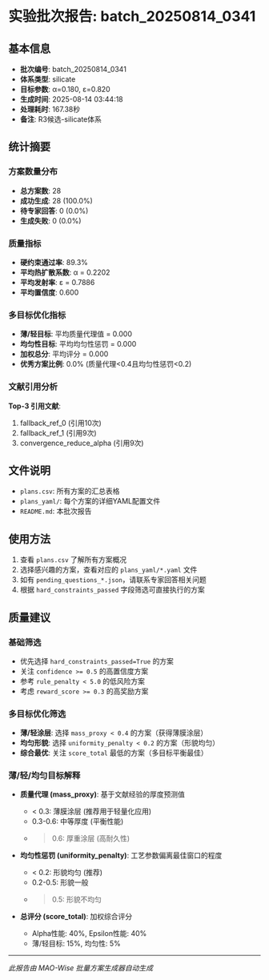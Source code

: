 # 实验批次报告: batch_20250814_0341

## 基本信息

- **批次编号**: batch_20250814_0341
- **体系类型**: silicate
- **目标参数**: α=0.180, ε=0.820
- **生成时间**: 2025-08-14 03:44:18
- **处理耗时**: 167.38秒
- **备注**: R3候选-silicate体系

## 统计摘要

### 方案数量分布
- **总方案数**: 28
- **成功生成**: 28 (100.0%)
- **待专家回答**: 0 (0.0%)
- **生成失败**: 0 (0.0%)

### 质量指标
- **硬约束通过率**: 89.3%
- **平均热扩散系数**: α = 0.2202
- **平均发射率**: ε = 0.7886
- **平均置信度**: 0.600

### 多目标优化指标
- **薄/轻目标**: 平均质量代理值 = 0.000
- **均匀性目标**: 平均均匀性惩罚 = 0.000
- **加权总分**: 平均评分 = 0.000
- **优秀方案比例**: 0.0% (质量代理<0.4且均匀性惩罚<0.2)

### 文献引用分析

**Top-3 引用文献**:
1. fallback_ref_0 (引用10次)
2. fallback_ref_1 (引用9次)
3. convergence_reduce_alpha (引用9次)

## 文件说明

- `plans.csv`: 所有方案的汇总表格
- `plans_yaml/`: 每个方案的详细YAML配置文件
- `README.md`: 本批次报告

## 使用方法

1. 查看 `plans.csv` 了解所有方案概况
2. 选择感兴趣的方案，查看对应的 `plans_yaml/*.yaml` 文件
3. 如有 `pending_questions_*.json`，请联系专家回答相关问题
4. 根据 `hard_constraints_passed` 字段筛选可直接执行的方案

## 质量建议

### 基础筛选
- 优先选择 `hard_constraints_passed=True` 的方案
- 关注 `confidence >= 0.5` 的高置信度方案
- 参考 `rule_penalty < 5.0` 的低风险方案
- 考虑 `reward_score >= 0.3` 的高奖励方案

### 多目标优化筛选
- **薄/轻涂层**: 选择 `mass_proxy < 0.4` 的方案（获得薄膜涂层）
- **均匀形貌**: 选择 `uniformity_penalty < 0.2` 的方案（形貌均匀）
- **综合最优**: 关注 `score_total` 最低的方案（多目标平衡最佳）

### 薄/轻/均匀目标解释
- **质量代理 (mass_proxy)**: 基于文献经验的厚度预测值
  - < 0.3: 薄膜涂层 (推荐用于轻量化应用)
  - 0.3-0.6: 中等厚度 (平衡性能)
  - > 0.6: 厚重涂层 (高耐久性)
  
- **均匀性惩罚 (uniformity_penalty)**: 工艺参数偏离最佳窗口的程度
  - < 0.2: 形貌均匀 (推荐)
  - 0.2-0.5: 形貌一般
  - > 0.5: 形貌不均匀

- **总评分 (score_total)**: 加权综合评分
  - Alpha性能: 40%, Epsilon性能: 40%
  - 薄/轻目标: 15%, 均匀性: 5%

---
*此报告由 MAO-Wise 批量方案生成器自动生成*
